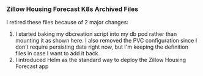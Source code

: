 ### Zillow Housing Forecast K8s Archived Files 

I retired these files because of 2 major changes: 
1. I started baking my dbcreation script into my db pod rather than mounting it as shown here. I also removed the PVC configuration since I don't require persisting data right now, but I'm keeping the definition files in case I want to add it back.
2. I introduced Helm as the standard way to deploy the Zillow Housing Forecast app
